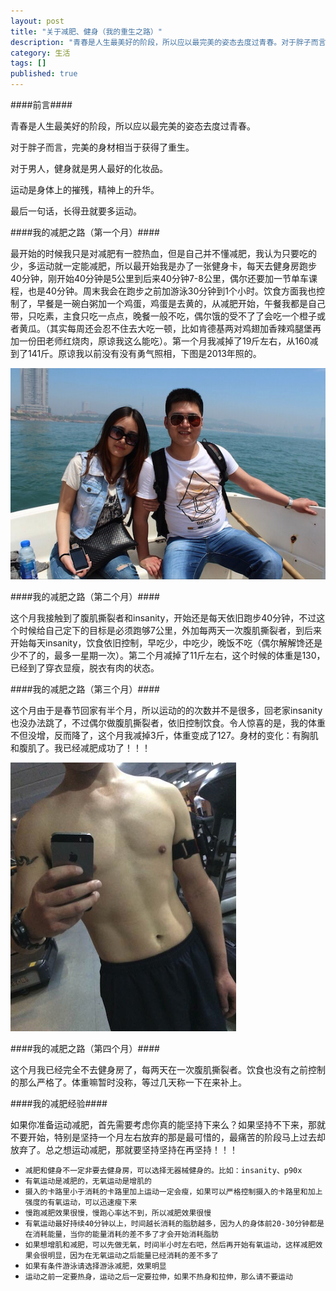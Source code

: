 ```yaml
---
layout: post
title: "关于减肥、健身（我的重生之路）"
description: "青春是人生最美好的阶段，所以应以最完美的姿态去度过青春。对于胖子而言，完美的身材相当于获得了重生。对于男人，健身就是男人最好的化妆品。运动是身体上的摧残，精神上的升华。"
category: 生活
tags: []
published: true
---
```


####前言####

青春是人生最美好的阶段，所以应以最完美的姿态去度过青春。

对于胖子而言，完美的身材相当于获得了重生。

对于男人，健身就是男人最好的化妆品。

运动是身体上的摧残，精神上的升华。

最后一句话，长得丑就要多运动。

####我的减肥之路（第一个月）####

最开始的时候我只是对减肥有一腔热血，但是自己并不懂减肥，我认为只要吃的少，多运动就一定能减肥，所以最开始我是办了一张健身卡，每天去健身房跑步40分钟，刚开始40分钟是5公里到后来40分钟7-8公里，偶尔还要加一节单车课程，也是40分钟。周末我会在跑步之前加游泳30分钟到1个小时。饮食方面我也控制了，早餐是一碗白粥加一个鸡蛋，鸡蛋是去黄的，从减肥开始，午餐我都是自己带，只吃素，主食只吃一点点，晚餐一般不吃，偶尔饿的受不了了会吃一个橙子或者黄瓜。（其实每周还会忍不住去大吃一顿，比如肯德基两对鸡翅加香辣鸡腿堡再加一份田老师红烧肉，原谅我这么能吃）。第一个月我减掉了19斤左右，从160减到了141斤。原谅我以前没有没有勇气照相，下图是2013年照的。

![图片](/images/post/2015032300014/868374CA-DF3F-4D84-9437-3835CF49C92B.png)

####我的减肥之路（第二个月）####

这个月我接触到了腹肌撕裂者和insanity，开始还是每天依旧跑步40分钟，不过这个时候给自己定下的目标是必须跑够7公里，外加每两天一次腹肌撕裂者，到后来开始每天insanity，饮食依旧控制，早吃少，中吃少，晚饭不吃（偶尔解解馋还是少不了的，最多一星期一次）。第二个月减掉了11斤左右，这个时候的体重是130，已经到了穿衣显瘦，脱衣有肉的状态。

####我的减肥之路（第三个月）####

这个月由于是春节回家有半个月，所以运动的的次数并不是很多，回老家insanity也没办法跳了，不过偶尔做腹肌撕裂者，依旧控制饮食。令人惊喜的是，我的体重不但没增，反而降了，这个月我减掉3斤，体重变成了127。身材的变化：有胸肌和腹肌了。我已经减肥成功了！！！

![图片](/images/post/2015032300014/D2B68B3D-DBC2-40B0-A6C0-AECE249D696B.png)

####我的减肥之路（第四个月）####

这个月我已经完全不去健身房了，每两天在一次腹肌撕裂者。饮食也没有之前控制的那么严格了。体重嘛暂时没称，等过几天称一下在来补上。

####我的减肥经验####

如果你准备运动减肥，首先需要考虑你真的能坚持下来么？如果坚持不下来，那就不要开始，特别是坚持一个月左右放弃的那是最可惜的，最痛苦的阶段马上过去却放弃了。总之想运动减肥，那就要坚持坚持在再坚持！！！

*	`减肥和健身不一定非要去健身房，可以选择无器械健身的。比如：insanity、p90x`
*	`有氧运动是减肥的，无氧运动是增肌的`
*	`摄入的卡路里小于消耗的卡路里加上运动一定会瘦，如果可以严格控制摄入的卡路里和加上强度的有氧运动，可以迅速瘦下来`
*	`慢跑减肥效果很慢，慢跑心率达不到，所以减肥效果很慢`
*	`有氧运动最好持续40分钟以上，时间越长消耗的脂肪越多，因为人的身体前20-30分钟都是在消耗能量，当你的能量消耗的差不多了才会开始消耗脂肪`
*	`如果想增肌和减肥，可以先做无氧，时间半小时左右吧，然后再开始有氧运动，这样减肥效果会很明显，因为在无氧运动之后能量已经消耗的差不多了`
*	`如果有条件游泳请选择游泳减肥，效果明显`
*	`运动之前一定要热身，运动之后一定要拉伸，如果不热身和拉伸，那么请不要运动`